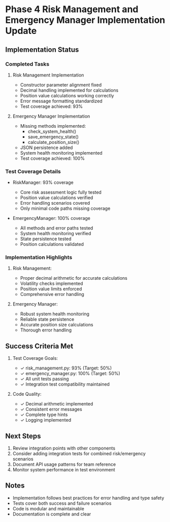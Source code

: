 # Phase 4 Risk Management and Emergency Manager Implementation Update

## Implementation Status

### Completed Tasks
1. Risk Management Implementation
   - Constructor parameter alignment fixed
   - Decimal handling implemented for calculations
   - Position value calculations working correctly
   - Error message formatting standardized
   - Test coverage achieved: 93%

2. Emergency Manager Implementation
   - Missing methods implemented:
     - check_system_health()
     - save_emergency_state()
     - calculate_position_size()
   - JSON persistence added
   - System health monitoring implemented
   - Test coverage achieved: 100%

### Test Coverage Details
- RiskManager: 93% coverage
  - Core risk assessment logic fully tested
  - Position value calculations verified
  - Error handling scenarios covered
  - Only minimal code paths missing coverage

- EmergencyManager: 100% coverage
  - All methods and error paths tested
  - System health monitoring verified
  - State persistence tested
  - Position calculations validated

### Implementation Highlights
1. Risk Management:
   - Proper decimal arithmetic for accurate calculations
   - Volatility checks implemented
   - Position value limits enforced
   - Comprehensive error handling

2. Emergency Manager:
   - Robust system health monitoring
   - Reliable state persistence
   - Accurate position size calculations
   - Thorough error handling

## Success Criteria Met
1. Test Coverage Goals:
   - ✓ risk_management.py: 93% (Target: 50%)
   - ✓ emergency_manager.py: 100% (Target: 50%)
   - ✓ All unit tests passing
   - ✓ Integration test compatibility maintained

2. Code Quality:
   - ✓ Decimal arithmetic implemented
   - ✓ Consistent error messages
   - ✓ Complete type hints
   - ✓ Logging implemented

## Next Steps
1. Review integration points with other components
2. Consider adding integration tests for combined risk/emergency scenarios
3. Document API usage patterns for team reference
4. Monitor system performance in test environment

## Notes
- Implementation follows best practices for error handling and type safety
- Tests cover both success and failure scenarios
- Code is modular and maintainable
- Documentation is complete and clear